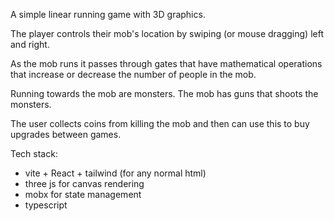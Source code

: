 A simple linear running game with 3D graphics.

The player controls their mob's location by swiping (or mouse dragging) left and right.

As the mob runs it passes through gates that have mathematical operations that increase or decrease the number of people in the mob.

Running towards the mob are monsters. The mob has guns that shoots the monsters.

The user collects coins from killing the mob and then can use this to buy upgrades between games.

Tech stack:

- vite + React + tailwind (for any normal html)
- three js for canvas rendering
- mobx for state management
- typescript
